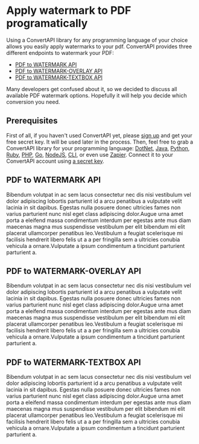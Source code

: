 # Apply watermark to PDF programatically

Using a ConvertAPI library for any programming language of your choice allows you easily apply watermarks to your pdf. ConvertAPI provides three different endpoints to watermark your PDF:

- [PDF to WATERMARK API](https://www.convertapi.com/pdf-to-watermark)
- [PDF to WATERMARK-OVERLAY API](https://www.convertapi.com/pdf-to-watermark-overlay)
- [PDF to WATERMARK-TEXTBOX API](https://www.convertapi.com/pdf-to-watermark-textbox)

Many developers get confused about it, so we decided to discuss all available PDF watermark options. Hopefully it will help you decide which conversion you need.

## Prerequisites

First of all, if you haven't used ConvertAPI yet, please [sign up](https://help.convertapi.com/en/article/how-to-create-a-free-account-2wr644/) and get your free secret key. It will be used later in the process. 
Then, feel free to grab a ConvertAPI library for your programming language: [DotNet](https://www.convertapi.com/doc/dotnet-library), 
[Java](https://www.convertapi.com/doc/java-library), [Python](https://www.convertapi.com/doc/python-library), [Ruby](https://www.convertapi.com/doc/ruby-library), 
[PHP](https://www.convertapi.com/doc/php-library), [Go](https://www.convertapi.com/doc/go-library), [NodeJS](https://www.convertapi.com/doc/node-library), 
[CLI](https://www.convertapi.com/doc/cli-library), or even use [Zapier](https://www.convertapi.com/labs/zapier). Connect it to your ConvertAPI account using [a secret key](https://www.convertapi.com/a/auth).

## PDF to WATERMARK API

Bibendum volutpat in ac sem lacus consectetur nec dis nisi vestibulum vel dolor adipiscing lobortis parturient id a arcu penatibus a vulputate velit lacinia in sit dapibus.
Egestas nulla posuere donec ultricies fames non varius parturient nunc nisl eget class adipiscing dolor.Augue urna amet porta a eleifend massa condimentum interdum per egestas
ante mus diam maecenas magna mus suspendisse vestibulum per elit bibendum mi elit placerat ullamcorper penatibus leo.Vestibulum a feugiat scelerisque mi facilisis hendrerit libero
felis ut a a per fringilla sem a ultricies conubia vehicula a ornare.Vulputate a ipsum condimentum a tincidunt parturient parturient a.

## PDF to WATERMARK-OVERLAY API

Bibendum volutpat in ac sem lacus consectetur nec dis nisi vestibulum vel dolor adipiscing lobortis parturient id a arcu penatibus a vulputate velit lacinia in sit dapibus.
Egestas nulla posuere donec ultricies fames non varius parturient nunc nisl eget class adipiscing dolor.Augue urna amet porta a eleifend massa condimentum interdum per egestas
ante mus diam maecenas magna mus suspendisse vestibulum per elit bibendum mi elit placerat ullamcorper penatibus leo.Vestibulum a feugiat scelerisque mi facilisis hendrerit libero
felis ut a a per fringilla sem a ultricies conubia vehicula a ornare.Vulputate a ipsum condimentum a tincidunt parturient parturient a.

## PDF to WATERMARK-TEXTBOX API

Bibendum volutpat in ac sem lacus consectetur nec dis nisi vestibulum vel dolor adipiscing lobortis parturient id a arcu penatibus a vulputate velit lacinia in sit dapibus.
Egestas nulla posuere donec ultricies fames non varius parturient nunc nisl eget class adipiscing dolor.Augue urna amet porta a eleifend massa condimentum interdum per egestas
ante mus diam maecenas magna mus suspendisse vestibulum per elit bibendum mi elit placerat ullamcorper penatibus leo.Vestibulum a feugiat scelerisque mi facilisis hendrerit libero
felis ut a a per fringilla sem a ultricies conubia vehicula a ornare.Vulputate a ipsum condimentum a tincidunt parturient parturient a.
